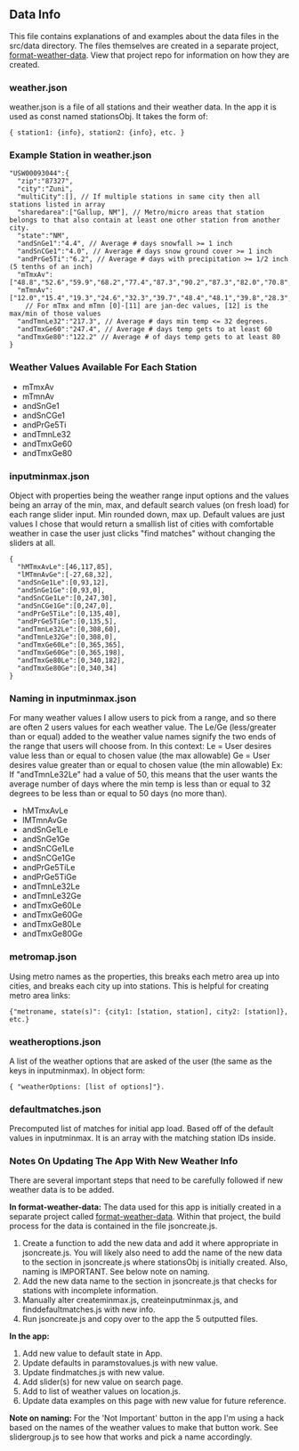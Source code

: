 ## Data Info

This file contains explanations of and examples about the data files in the src/data directory. The files themselves are created in a separate project, [format-weather-data](https://github.com/mjbuckley/format-weather-data). View that project repo for information on how they are created.


### weather.json

weather.json is a file of all stations and their weather data. In the app it is used as const named stationsObj.  It takes the form of:

```
{ station1: {info}, station2: {info}, etc. }
```


### Example Station in weather.json

```
"USW00093044":{
  "zip":"87327",
  "city":"Zuni",
  "multiCity":[], // If multiple stations in same city then all stations listed in array
  "sharedarea":["Gallup, NM"], // Metro/micro areas that station belongs to that also contain at least one other station from another city.
  "state":"NM",
  "andSnGe1":"4.4", // Average # days snowfall >= 1 inch
  "andSnCGe1":"4.0", // Average # days snow ground cover >= 1 inch
  "andPrGe5Ti":"6.2", // Average # days with precipitation >= 1/2 inch (5 tenths of an inch)
  "mTmxAv":["48.8","52.6","59.9","68.2","77.4","87.3","90.2","87.3","82.0","70.8","58.3","49.0",90.2],
  "mTmnAv":["12.0","15.4","19.3","24.6","32.3","39.7","48.4","48.1","39.8","28.3","18.8","12.1",12],
    // For mTmx and mTmn [0]-[11] are jan-dec values, [12] is the max/min of those values
  "andTmnLe32":"217.3", // Average # days min temp <= 32 degrees.
  "andTmxGe60":"247.4", // Average # days temp gets to at least 60
  "andTmxGe80":"122.2" // Average # of days temp gets to at least 80
}
```


### Weather Values Available For Each Station

- mTmxAv
- mTmnAv
- andSnGe1
- andSnCGe1
- andPrGe5Ti
- andTmnLe32
- andTmxGe60
- andTmxGe80


### inputminmax.json

Object with properties being the weather range input options and the values being an array of the min, max, and default search values (on fresh load) for each range slider input. Min rounded down, max up. Default values are just values I chose that would return a smallish list of cities with comfortable weather in case the user just clicks "find matches" without changing the sliders at all.

```
{
  "hMTmxAvLe":[46,117,85],
  "lMTmnAvGe":[-27,68,32],
  "andSnGe1Le":[0,93,12],
  "andSnGe1Ge":[0,93,0],
  "andSnCGe1Le":[0,247,30],
  "andSnCGe1Ge":[0,247,0],
  "andPrGe5TiLe":[0,135,40],
  "andPrGe5TiGe":[0,135,5],
  "andTmnLe32Le":[0,308,60],
  "andTmnLe32Ge":[0,308,0],
  "andTmxGe60Le":[0,365,365],
  "andTmxGe60Ge":[0,365,198],
  "andTmxGe80Le":[0,340,182],
  "andTmxGe80Ge":[0,340,34]
}
```


### Naming in inputminmax.json

For many weather values I allow users to pick from a range, and so there are often 2 users values for each weather value. The Le/Ge (less/greater than or equal) added to the weather value names signify the two ends of the range that users will choose from. In this context:
Le = User desires value less than or equal to chosen value (the max allowable)
Ge = User desires value greater than or equal to chosen value (the min allowable)
Ex: If "andTmnLe32Le" had a value of 50, this means that the user wants the average number of days where the min temp is less than or equal to 32 degrees to be less than or equal to 50 days (no more than).

- hMTmxAvLe
- lMTmnAvGe
- andSnGe1Le
- andSnGe1Ge
- andSnCGe1Le
- andSnCGe1Ge
- andPrGe5TiLe
- andPrGe5TiGe
- andTmnLe32Le
- andTmnLe32Ge
- andTmxGe60Le
- andTmxGe60Ge
- andTmxGe80Le
- andTmxGe80Ge


### metromap.json

Using metro names as the properties, this breaks each metro area up into cities,
and breaks each city up into stations. This is helpful for creating metro area links:

```
{"metroname, state(s)": {city1: [station, station], city2: [station]}, etc.}
```


### weatheroptions.json

A list of the weather options that are asked of the user (the same as the keys in inputminmax). In object form:

```
{ "weatherOptions: [list of options]"}.
```


### defaultmatches.json

Precomputed list of matches for initial app load. Based off of the default values in inputminmax. It is an array with the matching station IDs inside.


### Notes On Updating The App With New Weather Info

There are several important steps that need to be carefully followed if new weather data is to be added.

**In format-weather-data:** The data used for this app is initially created in a separate project called [format-weather-data](https://github.com/mjbuckley/format-weather-data). Within that project, the build process for the data is contained in the file jsoncreate.js.

1. Create a function to add the new data and add it where appropriate in jsoncreate.js. You will likely also need to add the name of the new data to the section in jsoncreate.js where stationsObj is initially created. Also, naming is IMPORTANT. See below note on naming.
2. Add the new data name to the section in jsoncreate.js that checks for stations with incomplete information.
3. Manually alter createminmax.js, createinputminmax.js, and finddefaultmatches.js with new info.
4. Run jsoncreate.js and copy over to the app the 5 outputted files.

**In the app:**

1. Add new value to default state in App.
2. Update defaults in paramstovalues.js with new value.
3. Update findmatches.js with new value.
4. Add slider(s) for new value on search page.
5. Add to list of weather values on location.js.
6. Update data examples on this page with new value for future reference.

**Note on naming:** For the 'Not Important' button in the app I'm using a hack based on the names of the weather values to make that button work. See slidergroup.js to see how that works and pick a name accordingly.
